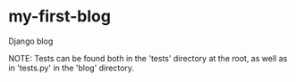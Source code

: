 # my-first-blog
Django blog

NOTE: Tests can be found both in the 'tests' directory at the root, as well as in 'tests.py' in the 'blog' directory.
